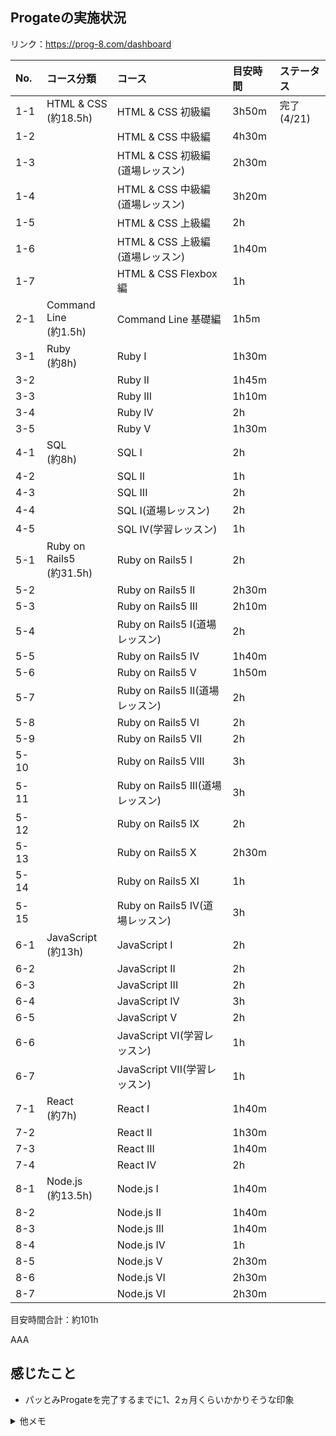 ## Progateの実施状況
リンク：https://prog-8.com/dashboard

|No. |コース分類|コース|目安時間|ステータス|
|:-- |:---------|:-----|:-------|:---------|
|1-1 |HTML & CSS<br>(約18.5h)|HTML & CSS 初級編               |3h50m  |完了(4/21)|
|1-2 |                       |HTML & CSS 中級編               |4h30m  ||
|1-3 |                       |HTML & CSS 初級編(道場レッスン)  |2h30m  ||
|1-4 |                       |HTML & CSS 中級編(道場レッスン)  |3h20m  ||
|1-5 |                       |HTML & CSS 上級編               |2h     ||
|1-6 |                       |HTML & CSS 上級編(道場レッスン)  |1h40m  ||
|1-7 |                       |HTML & CSS Flexbox編            |1h     ||
|2-1 |Command Line<br>(約1.5h)|Command Line 基礎編  |1h5m   ||
|3-1 |Ruby<br>(約8h)|Ruby I    |1h30m  ||
|3-2 |              |Ruby II   |1h45m  ||
|3-3 |              |Ruby III  |1h10m  ||
|3-4 |              |Ruby IV   |2h     ||
|3-5 |              |Ruby V    |1h30m  ||
|4-1 |SQL<br>(約8h)|SQL I                |2h  ||
|4-2 |             |SQL II               |1h  ||
|4-3 |             |SQL III              |2h  ||
|4-4 |             |SQL Ⅰ(道場レッスン)  |2h  ||
|4-5 |             |SQL IV(学習レッスン)  |1h  ||
|5-1 |Ruby on Rails5<br>(約31.5h)|Ruby on Rails5 I                 |2h     ||
|5-2 |                           |Ruby on Rails5 II                |2h30m  ||
|5-3 |                           |Ruby on Rails5 III               |2h10m  ||
|5-4 |                           |Ruby on Rails5 I(道場レッスン)    |2h     ||
|5-5 |                           |Ruby on Rails5 IV                |1h40m  ||
|5-6 |                           |Ruby on Rails5 V                 |1h50m  ||
|5-7 |                           |Ruby on Rails5 II(道場レッスン)   |2h     ||
|5-8 |                           |Ruby on Rails5 VI                |2h     ||
|5-9 |                           |Ruby on Rails5 VII               |2h     ||
|5-10|                           |Ruby on Rails5 VIII              |3h     ||
|5-11|                           |Ruby on Rails5 III(道場レッスン)  |3h     ||
|5-12|                           |Ruby on Rails5 IX                |2h     ||
|5-13|                           |Ruby on Rails5 X                 |2h30m  ||
|5-14|                           |Ruby on Rails5 XI                |1h     ||
|5-15|                           |Ruby on Rails5 IV(道場レッスン)   |3h     ||
|6-1 |JavaScript<br>(約13h)|JavaScript I                 |2h  ||
|6-2 |                     |JavaScript II                |2h  ||
|6-3 |                     |JavaScript III               |2h  ||
|6-4 |                     |JavaScript IV                |3h  ||
|6-5 |                     |JavaScript V                 |2h  ||
|6-6 |                     |JavaScript VI(学習レッスン)   |1h  ||
|6-7 |                     |JavaScript VII(学習レッスン)  |1h  ||
|7-1 |React<br>(約7h)|React I   |1h40m  ||
|7-2 |               |React II  |1h30m  ||
|7-3 |               |React III |1h40m  ||
|7-4 |               |React IV  |2h     ||
|8-1 |Node.js<br>(約13.5h)|Node.js I    |1h40m  ||
|8-2 |                    |Node.js II   |1h40m  ||
|8-3 |                    |Node.js III  |1h40m  ||
|8-4 |                    |Node.js IV   |1h     ||
|8-5 |                    |Node.js V    |2h30m  ||
|8-6 |                    |Node.js VI   |2h30m  ||
|8-7 |                    |Node.js VI   |2h30m  ||

目安時間合計：約101h

AAA

## 感じたこと
- パッとみProgateを完了するまでに1、2ヵ月くらいかかりそうな印象

<details>
<summary>他メモ</summary>

- 試しに練習がてらハンドで上記を作ってみたが大変だった、特に整形
- 表のジェネレータあるならそっちのが楽できそう?<br>
  コレとか<https://notepm.jp/markdown-table-tool><br>
  だが暫くはハンドで練習したい気持ちあり..
- 目安時間をサマったりするなら、excelとかから関数で生成するのもありかも?
- githubのui上で矩形選択できないかなぁ

</details>
